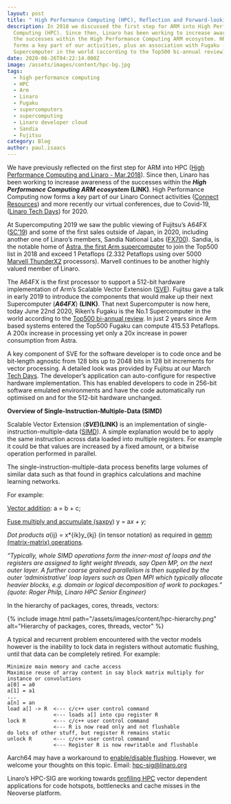 ```yaml
---
layout: post
title: " High Performance Computing (HPC), Reflection and Forward-looking."
description: In 2018 we discussed the first step for ARM into High Performance
  Computing (HPC). Since then, Linaro has been working to increase awareness of
  the successes within the High Performance Computing ARM ecosystem. HPC now
  forms a key part of our activities, plus an association with Fugaku - the No.1
  Supercomputer in the world (according to the Top500 bi-annual review).
date: 2020-06-26T04:22:14.000Z
image: /assets/images/content/hpc-bg.jpg
tags:
  - high performance computing
  - HPC
  - Arm
  - Linaro
  - Fugaku
  - supercomputers
  - supercomputing
  - Linaro developer cloud
  - Sandia
  - Fujitsu
category: Blog
author: paul.isaacs
---
```

We have previously reflected on the first step for ARM into HPC ([High Performance Computing and Linaro - Mar.2018](https://www.linaro.org/blog/high-performance-computing-and-linaro/)). Since then, Linaro has been working to increase awareness of the successes within the ***High Performance Computing ARM ecosystem* (LINK)**. High Performance Computing now forms a key part of our Linaro Connect activities ([Connect Resources](https://www.linaro.org/engineering/high-performance-computing/)) and more recently our virtual conferences, due to Covid-19, ([Linaro Tech Days](https://connect.linaro.org/resources/ltd20/ltd20-106/)) for 2020.

At Supercomputing 2019 we saw the public viewing of Fujitsu’s A64FX ([SC’19](https://www.fujitsu.com/global/solutions/business-technology/tc/events/sc19/)) and some of the first sales outside of Japan, in 2020, including another one of Linaro’s members, Sandia National Labs ([FX700](https://share-ng.sandia.gov/news/resources/news_releases/green_processor/)). Sandia, is the notable home of [Astra, the first Arm supercomputer](https://en.wikichip.org/wiki/supercomputers/astra) to join the Top500 list in 2018 and exceed 1 Petaflops (2.332 Petaflops using over 5000 [Marvell ThunderX2](https://www.marvell.com/products/server-processors/thunderx2-arm-processors.html) processors). Marvell continues to be another highly valued member of Linaro.

The A64FX is the first processor to support a 512-bit hardware implementation of Arm’s Scalable Vector Extension ([SVE](https://developer.arm.com/docs/100891/latest/sve-overview/introducing-sve)). Fujitsu gave a talk in early 2019 to introduce the components that would make up their next Supercomputer (***A64FX***) **(LINK)**. That next Supercomputer is now here, today June 22nd 2020, Riken’s Fugaku is the No.1 Supercomputer in the world according to the [Top500 bi-annual review](https://www.top500.org/news/japan-captures-top500-crown-arm-powered-supercomputer/). In just 2 years since Arm based systems entered the Top500 Fugaku can compute 415.53 Petaflops. A 200x increase in processing yet only a 20x increase in power consumption from Astra.

A key component of SVE for the software developer is to code once and be bit-length agnostic from 128 bits up to 2048 bits in 128 bit increments for vector processing. A detailed look was provided by Fujitsu at our March [Tech Days](https://www.youtube.com/watch?v=OL_ZiXuZXyk). The developer’s application can auto-configure for respective hardware implementation. This has enabled developers to code in 256-bit software emulated environments and have the code automatically run optimised on and for the 512-bit hardware unchanged.

**Overview of Single-Instruction-Multiple-Data (SIMD)**

Scalable Vector Extension (***SVE*)(LINK)** is an implementation of single-instruction-multiple-data ([SIMD](https://developer.arm.com/architectures/instruction-sets/simd-isas)). A simple explanation would be to apply the same instruction across data loaded into multiple registers. For example it could be that values are increased by a fixed amount, or a bitwise operation performed in parallel.

The single-instruction-multiple-data process benefits large volumes of similar data such as that found in graphics calculations and machine learning networks.

For example:

[Vector addition](https://en.wikipedia.org/wiki/Euclidean_vector#Addition_and_subtraction): a = b + c;

[Fuse multiply and accumulate (saxpy](https://developer.arm.com/docs/ddi0596/e/simd-and-floating-point-instructions-alphabetic-order/fmlal-fmlal2-vector-floating-point-fused-multiply-add-long-to-accumulator-vector)) y =  a*x + y;* 

*Dot products a*{ij} = x*{ik}y_{kj} (in tensor notation) as required in [gemm (matrix-matrix) operations](https://developer.arm.com/architectures/instruction-sets/simd-isas/neon/neon-programmers-guide-for-armv8-a/optimizing-c-code-with-neon-intrinsics/optimizing-matrix-multiplication).

*“Typically, whole SIMD operations form the inner-most of loops and the registers are assigned to light weight threads, say Open MP, on the next outer layer. A further coarse grained parallelism is then supplied by the outer  ‘administrative’ loop layers such as Open MPI which typically allocate heavier blocks, e.g.  domain or logical decomposition of work to packages.” (quote: Roger Philp, Linaro HPC Senior Engineer)*

In the hierarchy of packages, cores, threads, vectors:

{% include image.html path="/assets/images/content/hpc-hierarchy.png" alt="Hierarchy of packages, cores, threads, vector" %}

A typical and recurrent problem encountered with the vector models however is the inability to lock data in registers without automatic flushing, until that data can be completely retired. For example:

```
Minimize main memory and cache access 
Maximise reuse of array content in say block matrix multiply for instance or convolutions
a[0] = a0
a[1] = a1
...
a[n] = an
load a[] -> R  <--- c/c++ user control command
               <--- loads a[] into cpu register R  
lock R         <--- c/c++ user control command
               <--- R is now read only and not flushable
do lots of other stuff, but register R remains static
unlock R       <--- c/c++ user control command
               <--- Register R is now rewritable and flushable
```

Aarch64 may have a workaround to [enable/disable flushing](https://developer.arm.com/docs/ddi0595/e/aarch64-system-registers/fpcr). However, we welcome your thoughts on this topic. Email: [hpc-sig@linaro.org ](hpc-sig@linaro.org)

Linaro’s HPC-SIG are working towards [profiling HPC](https://connect.linaro.org/resources/san19/san19-417/) vector dependent applications for code hotspots, bottlenecks and cache misses in the Neoverse platform.